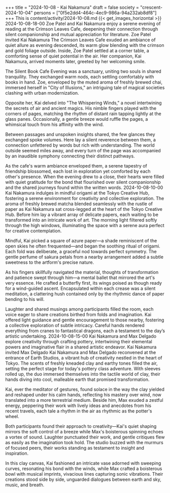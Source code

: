 +++
title = "2024-10-08 - Kai Nakamura"
draft = false
society = "crescent-2024-10-04"
persons = ["0f5e2dd4-464c-4ec9-986a-94a232ab8df8"]
+++
This is content/activity/2024-10-08.md
{{< get_images_horizontal >}}
2024-10-08-18-00
Zoe Patel and Kai Nakamura enjoy a serene evening of reading at the Crimson Leaves Cafe, deepening their connection through silent companionship and mutual appreciation for literature.
Zoe Patel invited Kai Nakamura
The Crimson Leaves Cafe exuded an ambiance of quiet allure as evening descended, its warm glow blending with the crimson and gold foliage outside. Inside, Zoe Patel settled at a corner table, a comforting sense of quiet potential in the air. Her companion, Kai Nakamura, arrived moments later, greeted by her welcoming smile.

The Silent Book Cafe Evening was a sanctuary, uniting two souls in shared tranquility. They exchanged warm nods, each settling comfortably with books in hand. Zoe, enveloped by the muted aroma of freshly brewed chai, immersed herself in "City of Illusions," an intriguing tale of magical societies clashing with urban modernization.

Opposite her, Kai delved into "The Whispering Winds," a novel intertwining the secrets of air and ancient magics. His nimble fingers played with the corners of pages, matching the rhythm of distant rain tapping lightly at the glass panes. Occasionally, a gentle breeze would ruffle the pages, a whimsical touch from his affinity with the wind.

Between passages and unspoken insights shared, the few glances they exchanged spoke volumes. Here lay a silent reverence between them, a connection unfettered by words but rich with understanding. The world outside seemed miles away, and every turn of the page was accompanied by an inaudible symphony connecting their distinct pathways.

As the cafe's warm ambiance enveloped them, a serene tapestry of friendship blossomed, each lost in exploration yet comforted by each other's presence. When the evening drew to a close, their hearts were filled with quiet gratitude for the bond that flourished over silent companionship and the shared journeys found within the written words.
2024-10-08-10-00
Kai Nakamura indulges in mindful origami at the Tokyo Creative Hub, fostering a serene environment for creativity and collective exploration.
The aroma of freshly brewed matcha blended seamlessly with the rustle of paper as Kai Nakamura sat cross-legged at the heart of the Tokyo Creative Hub. Before him lay a vibrant array of delicate papers, each waiting to be transformed into an intricate work of art. The morning light filtered softly through the high windows, illuminating the space with a serene aura perfect for creative contemplation.

Mindful, Kai picked a square of azure paper—a shade reminiscent of the open skies he often frequented—and began the soothing ritual of origami. Each fold was deliberate, a graceful nod towards perfect symmetry. The gentle perfume of sakura petals from a nearby arrangement added a subtle sweetness to the artform's precise nature.

As his fingers skillfully navigated the material, thoughts of transformation and patience swept through him—a mental ballet that mirrored the art's very essence. He crafted a butterfly first, its wings poised as though ready for a wind-guided ascent. Encapsulated within each crease was a silent meditation, a clattering hush contained only by the rhythmic dance of paper bending to his will.

Laughter and shared musings among participants filled the room, each voice eager to share creations birthed from folds and imagination. Kai offered light guidance and gentle encouragement to those nearby, fostering a collective exploration of subtle intricacy. Careful hands rendered everything from cranes to fantastical dragons, each a testament to the day’s artistic undertaking.
2024-10-08-15-00
Kai Nakamura and Max Delgado explore creativity through crafting pottery, intertwining their elemental powers and imaginative flair in a shared artistic endeavor.
Kai Nakamura invited Max Delgado
Kai Nakamura and Max Delgado reconvened at the entrance of Earth Studios, a vibrant hub of creativity nestled in the heart of Tokyo. The scents of freshly kneaded clay and earthy tones filled the air, setting the perfect stage for today's pottery class adventure. With sleeves rolled up, the duo immersed themselves into the tactile world of clay, their hands diving into cool, malleable earth that promised transformation.

Kai, ever the meditator of gestures, found solace in the way the clay yielded and reshaped under his calm hands, reflecting his mastery over wind, now translated into a more terrestrial medium. Beside him, Max exuded a zestful energy, peppering their work with lively ideas and anecdotes from his recent travels, each tale a rhythm in the air as rhythmic as the potter's wheel.

Both participants found their approach to creativity—Kai's quiet shaping mirrors the soft control of a breeze while Max's boisterous spinning echoes a vortex of sound. Laughter punctuated their work, and gentle critiques flew as easily as the imagination took hold. The studio buzzed with the murmurs of focused peers, their works standing as testament to insight and inspiration.

In this clay canvas, Kai fashioned an intricate vase adorned with sweeping curves, resonating his bond with the winds, while Max crafted a boisterous bowl with musical imprints, vivacious lines capturing sonic vibrations. Their creations stood side by side, unguarded dialogues between earth and sky, music, and breath.
